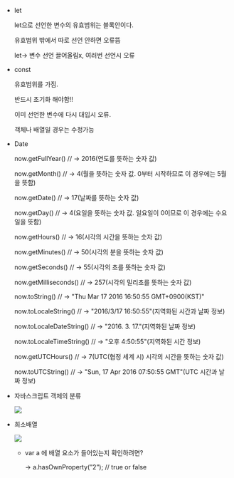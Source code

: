 - let
    
    let으로 선언한 변수의 유효범위는 블록안이다.
    
    유효범위 밖에서 따로 선언 안하면 오류뜸
    
    let→ 변수 선언 끌어올림x, 여러번 선언시 오류
    
- const
    
    유효범위를 가짐.
    
    반드시 초기화 해야함!!
    
    이미 선언한 변수에 다시 대입시 오류.
    
    객체나 배열일 경우는 수정가능
    
- Date
    
    now.getFullYear() // → 2016(연도를 뜻하는 숫자 값)
    
    now.getMonth() // → 4(월을 뜻하는 숫자 값. 0부터 시작하므로 이 경우에는 5월을 뜻함) 
    
    now.getDate() // → 17(날짜를 뜻하는 숫자 값)
    
    now.getDay() // → 4(요일을 뜻하는 숫자 값. 일요일이 0이므로 이 경우에는 수요일을 뜻함) 
    
    now.getHours() // → 16(시각의 시간을 뜻하는 숫자 값) 
    
    now.getMinutes() // → 50(시각의 분을 뜻하는 숫자 값) 
    
    now.getSeconds() // → 55(시각의 초를 뜻하는 숫자 값) 
    
    now.getMilliseconds() // → 257(시각의 밀리초를 뜻하는 숫자 값) 
    
    now.toString() // → "Thu Mar 17 2016 16:50:55 GMT+0900(KST)" 
    
    now.toLocaleString() // → "2016/3/17 16:50:55"(지역화된 시간과 날짜 정보) 
    
    now.toLocaleDateString() // → "2016. 3. 17."(지역화된 날짜 정보) 
    
    now.toLocaleTimeString() // → "오후 4:50:55"(지역화된 시간 정보) 
    
    now.getUTCHours() // → 7(UTC(협정 세계 시) 시각의 시간을 뜻하는 숫자 값) 
    
    now.toUTCString() // → "Sun, 17 Apr 2016 07:50:55 GMT"(UTC 시간과 날짜 정보)
    
- 자바스크립트 객체의 분류
    
    <img src=img/js_object.png></img>
    
- 희소배열
    
    <img src=img/sparse_array.png></img>
    - var a 에 배열 요소가 들어있는지 확인하려면?
        
        → a.hasOwnProperty(”2”);  // true or false
        
